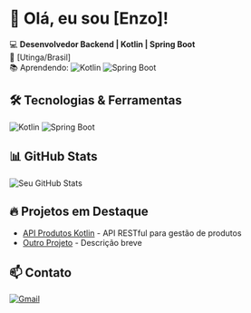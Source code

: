 # 👋 Olá, eu sou [Enzo]!

💻 **Desenvolvedor Backend | Kotlin | Spring Boot**  
📍 [Utinga/Brasil]  
📚 Aprendendo: ![Kotlin](https://img.shields.io/badge/Kotlin-7F52FF?style=flat&logo=kotlin&logoColor=white) ![Spring Boot](https://img.shields.io/badge/Spring_Boot-6DB33F?style=flat&logo=spring&logoColor=white) 

## 🛠️ **Tecnologias & Ferramentas**
![Kotlin](https://img.shields.io/badge/Kotlin-7F52FF?style=flat&logo=kotlin&logoColor=white)
![Spring Boot](https://img.shields.io/badge/Spring_Boot-6DB33F?style=flat&logo=spring&logoColor=white)


## 📊 **GitHub Stats**
![Seu GitHub Stats](https://github-readme-stats.vercel.app/api?username=SEUUSERNAME&show_icons=true&theme=dracula)

## 🔥 **Projetos em Destaque**
- [API Produtos Kotlin](https://github.com/SEUUSERNAME/api-produtos-spring-kotlin) - API RESTful para gestão de produtos
- [Outro Projeto](link) - Descrição breve

## 📫 **Contato**
[![Gmail](https://img.shields.io/badge/Gmail-D14836?style=flat&logo=gmail)](https://mail.google.com/mail/u/1/#inbox)
